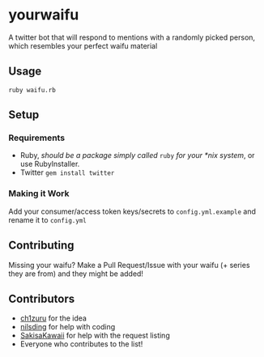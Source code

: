 # yourwaifu

A twitter bot that will respond to mentions with a randomly picked person, which resembles your perfect waifu material

## Usage

`ruby waifu.rb`

## Setup

### Requirements

* Ruby, *should be a package simply called* `ruby` *for your \*nix system*, or use RubyInstaller.
* Twitter `gem install twitter`

### Making it Work

Add your consumer/access token keys/secrets to `config.yml.example` and rename it to `config.yml`

## Contributing

Missing your waifu? Make a Pull Request/Issue with your waifu (+ series they are from) and they might be added!

## Contributors

* [ch1zuru](https://github.com/ch1zuru) for the idea
* [nilsding](http://github.com/nilsding) for help with coding
* [SakisaKawaii](http://twitter.com/SakisaKawaii) for help with the request listing
* Everyone who contributes to the list!
